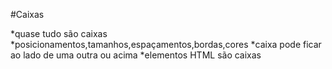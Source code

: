 #Caixas

*quase tudo são caixas 
*posicionamentos,tamanhos,espaçamentos,bordas,cores
*caixa pode ficar ao lado de uma outra ou acima
*elementos HTML são caixas